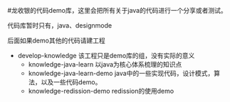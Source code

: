 #龙收银的代码demo库，这里会把所有关于java的代码进行一个分享或者测试。

代码库暂时只有，java、designmode

后面如果demo其他的代码请建工程

- develop-knowledge 该工程只是demo库的组，没有实际的意义
  - knowledge-java-learn 以java为核心体系梳理的知识点
  - knowledge-java-learn-demo java中的一些实现代码，设计模式，算法，以及一些代码demo。
  - knowledge-redission-demo redission的使用demo
